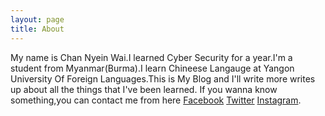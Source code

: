```yaml
---
layout: page
title: About
---
```

My name is Chan Nyein Wai.I learned Cyber Security for a year.I'm a student from Myanmar(Burma).I learn Chineese Langauge at Yangon University Of Foreign Languages.This is My Blog and I'll write more writes up about all the things that I've been learned.
If you wanna know something,you can contact me from here
[Facebook](https://www.facebook.com/SeeKwalCH4N)
[Twitter](https://twitter.com/ChanNyeinWai6)
[Instagram](https://www.instagram.com/chan_nyeinwai/).
